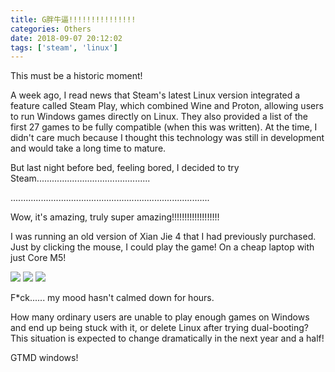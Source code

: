 ```yaml
---
title: G胖牛逼!!!!!!!!!!!!!!!
categories: Others
date: 2018-09-07 20:12:02
tags: ['steam', 'linux']
---
```


This must be a historic moment!

<!-- more -->

A week ago, I read news that Steam's latest Linux version integrated a feature called Steam Play, which combined Wine and Proton, allowing users to run Windows games directly on Linux. They also provided a list of the first 27 games to be fully compatible (when this was written). At the time, I didn't care much because I thought this technology was still in development and would take a long time to mature.

But last night before bed, feeling bored, I decided to try Steam.............................................

...............................................................................

Wow, it's amazing, truly super amazing!!!!!!!!!!!!!!!!!!!

I was running an old version of Xian Jie 4 that I had previously purchased. Just by clicking the mouse, I could play the game! On a cheap laptop with just Core M5!

![](http://7xluqf.com1.z0.glb.clouddn.com/PAL4_1.png)
![](http://7xluqf.com1.z0.glb.clouddn.com/PAL4_2.png)
![](http://7xluqf.com1.z0.glb.clouddn.com/PAL4_3.png)

F*ck...... my mood hasn't calmed down for hours.

How many ordinary users are unable to play enough games on Windows and end up being stuck with it, or delete Linux after trying dual-booting? This situation is expected to change dramatically in the next year and a half!

GTMD windows!
